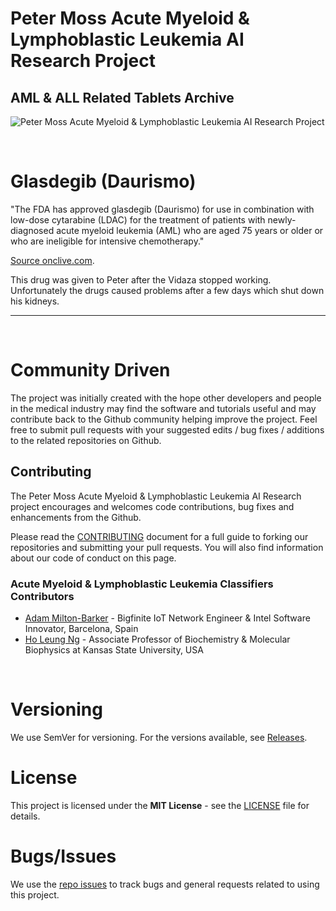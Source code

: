 # Peter Moss Acute Myeloid & Lymphoblastic Leukemia AI Research Project

## AML & ALL Related Tablets Archive

![Peter Moss Acute Myeloid & Lymphoblastic Leukemia AI Research Project](https://www.PeterMossAmlAllResearch.com/media/images/banner.png)

&nbsp;

# Glasdegib (Daurismo)

"The FDA has approved glasdegib (Daurismo) for use in combination with low-dose cytarabine (LDAC) for the treatment of patients with newly-diagnosed acute myeloid leukemia (AML) who are aged 75 years or older or who are ineligible for intensive chemotherapy."

[Source onclive.com](https://www.onclive.com/web-exclusives/fda-approves-glasdegib-for-frontline-aml "Source onclive.com").

This drug was given to Peter after the Vidaza stopped working. Unfortunately the drugs caused problems after a few days which shut down his kidneys.

<hr />

&nbsp;

# Community Driven

The project was initially created with the hope other developers and people in the medical industry may find the software and tutorials useful and may contribute back to the Github community helping improve the project. Feel free to submit pull requests with your suggested edits / bug fixes / additions to the related repositories on Github.

## Contributing

The Peter Moss Acute Myeloid & Lymphoblastic Leukemia AI Research project encourages and welcomes code contributions, bug fixes and enhancements from the Github.

Please read the [CONTRIBUTING](https://github.com/AMLResearchProject/AML-ALL-Research-Archive/blob/master/CONTRIBUTING.md "CONTRIBUTING") document for a full guide to forking our repositories and submitting your pull requests. You will also find information about our code of conduct on this page.

### Acute Myeloid & Lymphoblastic Leukemia Classifiers Contributors

- [Adam Milton-Barker](https://www.petermossamlallresearch.com/team/adam-milton-barker/profile "Adam Milton-Barker") - Bigfinite IoT Network Engineer & Intel Software Innovator, Barcelona, Spain
- [Ho Leung Ng](https://www.petermossamlallresearch.com/team/ho-leung-ng/profile "Ho Leung Ng") - Associate Professor of Biochemistry & Molecular Biophysics at Kansas State University, USA

&nbsp;

# Versioning

We use SemVer for versioning. For the versions available, see [Releases](https://github.com/AMLResearchProject/AML-ALL-Research-Archive/releases "Releases").

# License

This project is licensed under the **MIT License** - see the [LICENSE](https://github.com/AMLResearchProject/AML-ALL-Research-Archive/blob/master/LICENSE "LICENSE") file for details.

# Bugs/Issues

We use the [repo issues](https://github.com/AMLResearchProject/AML-ALL-Research-Archive/issues "repo issues") to track bugs and general requests related to using this project.
